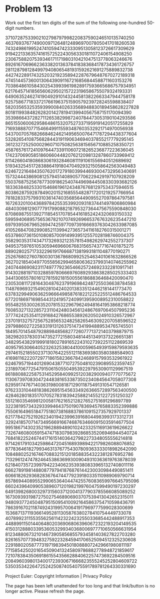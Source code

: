 #   Problem 13

   Work out the first ten digits of the sum of the following one-hundred
   50-digit numbers.

   37107287533902102798797998220837590246510135740250
   46376937677490009712648124896970078050417018260538
   74324986199524741059474233309513058123726617309629
   91942213363574161572522430563301811072406154908250
   23067588207539346171171980310421047513778063246676
   89261670696623633820136378418383684178734361726757
   28112879812849979408065481931592621691275889832738
   44274228917432520321923589422876796487670272189318
   47451445736001306439091167216856844588711603153276
   70386486105843025439939619828917593665686757934951
   62176457141856560629502157223196586755079324193331
   64906352462741904929101432445813822663347944758178
   92575867718337217661963751590579239728245598838407
   58203565325359399008402633568948830189458628227828
   80181199384826282014278194139940567587151170094390
   35398664372827112653829987240784473053190104293586
   86515506006295864861532075273371959191420517255829
   71693888707715466499115593487603532921714970056938
   54370070576826684624621495650076471787294438377604
   53282654108756828443191190634694037855217779295145
   36123272525000296071075082563815656710885258350721
   45876576172410976447339110607218265236877223636045
   17423706905851860660448207621209813287860733969412
   81142660418086830619328460811191061556940512689692
   51934325451728388641918047049293215058642563049483
   62467221648435076201727918039944693004732956340691
   15732444386908125794514089057706229429197107928209
   55037687525678773091862540744969844508330393682126
   18336384825330154686196124348767681297534375946515
   80386287592878490201521685554828717201219257766954
   78182833757993103614740356856449095527097864797581
   16726320100436897842553539920931837441497806860984
   48403098129077791799088218795327364475675590848030
   87086987551392711854517078544161852424320693150332
   59959406895756536782107074926966537676326235447210
   69793950679652694742597709739166693763042633987085
   41052684708299085211399427365734116182760315001271
   65378607361501080857009149939512557028198746004375
   35829035317434717326932123578154982629742552737307
   94953759765105305946966067683156574377167401875275
   88902802571733229619176668713819931811048770190271
   25267680276078003013678680992525463401061632866526
   36270218540497705585629946580636237993140746255962
   24074486908231174977792365466257246923322810917141
   91430288197103288597806669760892938638285025333403
   34413065578016127815921815005561868836468420090470
   23053081172816430487623791969842487255036638784583
   11487696932154902810424020138335124462181441773470
   63783299490636259666498587618221225225512486764533
   67720186971698544312419572409913959008952310058822
   95548255300263520781532296796249481641953868218774
   76085327132285723110424803456124867697064507995236
   37774242535411291684276865538926205024910326572967
   23701913275725675285653248258265463092207058596522
   29798860272258331913126375147341994889534765745501
   18495701454879288984856827726077713721403798879715
   38298203783031473527721580348144513491373226651381
   34829543829199918180278916522431027392251122869539
   40957953066405232632538044100059654939159879593635
   29746152185502371307642255121183693803580388584903
   41698116222072977186158236678424689157993532961922
   62467957194401269043877107275048102390895523597457
   23189706772547915061505504953922979530901129967519
   86188088225875314529584099251203829009407770775672
   11306739708304724483816533873502340845647058077308
   82959174767140363198008187129011875491310547126581
   97623331044818386269515456334926366572897563400500
   42846280183517070527831839425882145521227251250327
   55121603546981200581762165212827652751691296897789
   32238195734329339946437501907836945765883352399886
   75506164965184775180738168837861091527357929701337
   62177842752192623401942399639168044983993173312731
   32924185707147349566916674687634660915035914677504
   99518671430235219628894890102423325116913619626622
   73267460800591547471830798392868535206946944540724
   76841822524674417161514036427982273348055556214818
   97142617910342598647204516893989422179826088076852
   87783646182799346313767754307809363333018982642090
   10848802521674670883215120185883543223812876952786
   71329612474782464538636993009049310363619763878039
   62184073572399794223406235393808339651327408011116
   66627891981488087797941876876144230030984490851411
   60661826293682836764744779239180335110989069790714
   85786944089552990653640447425576083659976645795096
   66024396409905389607120198219976047599490197230297
   64913982680032973156037120041377903785566085089252
   16730939319872750275468906903707539413042652315011
   94809377245048795150954100921645863754710598436791
   78639167021187492431995700641917969777599028300699
   15368713711936614952811305876380278410754449733078
   40789923115535562561142322423255033685442488917353
   44889911501440648020369068063960672322193204149535
   41503128880339536053299340368006977710650566631954
   81234880673210146739058568557934581403627822703280
   82616570773948327592232845941706525094512325230608
   22918802058777319719839450180888072429661980811197
   77158542502016545090413245809786882778948721859617
   72107838435069186155435662884062257473692284509516
   20849603980134001723930671666823555245252804609722
   53503534226472524250874054075591789781264330331690

   Project Euler: Copyright Information | Privacy Policy

   The page has been left unattended for too long and that link/button is no
   longer active. Please refresh the page.
